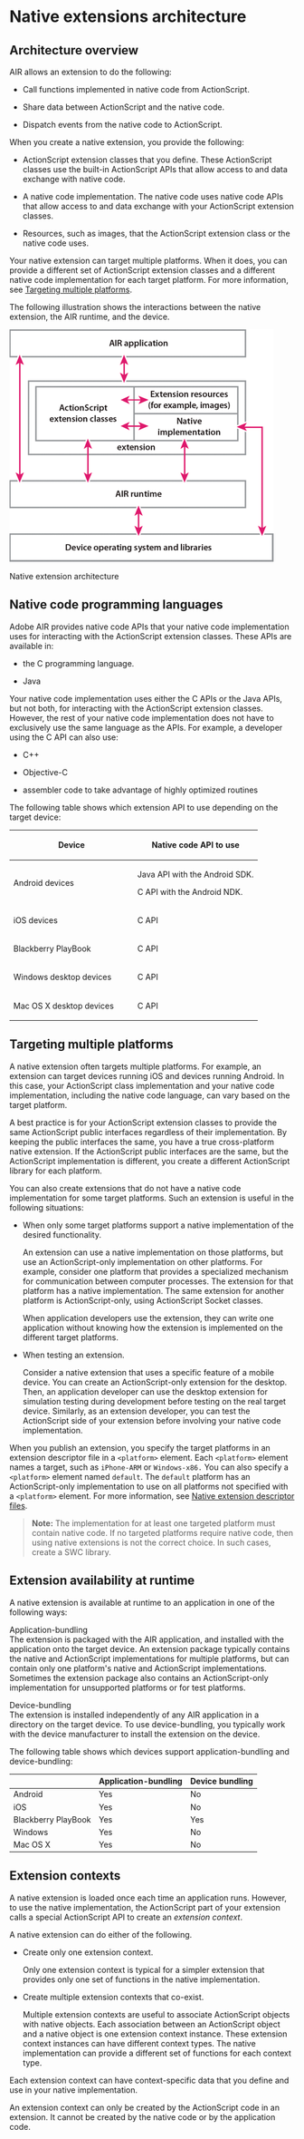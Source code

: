 # Native extensions architecture

## Architecture overview

AIR allows an extension to do the following:

- Call functions implemented in native code from ActionScript.

- Share data between ActionScript and the native code.

- Dispatch events from the native code to ActionScript.

When you create a native extension, you provide the following:

- ActionScript extension classes that you define. These ActionScript classes use
  the built-in ActionScript APIs that allow access to and data exchange with
  native code.

- A native code implementation. The native code uses native code APIs that allow
  access to and data exchange with your ActionScript extension classes.

- Resources, such as images, that the ActionScript extension class or the native
  code uses.

Your native extension can target multiple platforms. When it does, you can
provide a different set of ActionScript extension classes and a different native
code implementation for each target platform. For more information, see
[Targeting multiple platforms](#targeting-multiple-platforms).

The following illustration shows the interactions between the native extension,
the AIR runtime, and the device.

![](../img/ExtensionArchitecture.png)

Native extension architecture

## Native code programming languages

Adobe AIR provides native code APIs that your native code implementation uses
for interacting with the ActionScript extension classes. These APIs are
available in:

- the C programming language.

- Java

Your native code implementation uses either the C APIs or the Java APIs, but not
both, for interacting with the ActionScript extension classes. However, the rest
of your native code implementation does not have to exclusively use the same
language as the APIs. For example, a developer using the C API can also use:

- C++

- Objective-C

- assembler code to take advantage of highly optimized routines

The following table shows which extension API to use depending on the target
device:

<table>
<colgroup>
<col style="width: 50%" />
<col style="width: 50%" />
</colgroup>
<thead>
<tr class="header">
<th><p>Device</p></th>
<th><p>Native code API to use</p></th>
</tr>
</thead>
<tbody>
<tr class="odd">
<td><p>Android devices</p></td>
<td><p>Java API with the Android SDK.</p>
<p>C API with the Android NDK.</p></td>
</tr>
<tr class="even">
<td><p>iOS devices</p></td>
<td><p>C API</p></td>
</tr>
<tr class="odd">
<td><p>Blackberry PlayBook</p></td>
<td><p>C API</p></td>
</tr>
<tr class="even">
<td><p>Windows desktop devices</p></td>
<td><p>C API</p></td>
</tr>
<tr class="odd">
<td><p>Mac OS X desktop devices</p></td>
<td><p>C API</p></td>
</tr>
</tbody>
</table>

## Targeting multiple platforms

A native extension often targets multiple platforms. For example, an extension
can target devices running iOS and devices running Android. In this case, your
ActionScript class implementation and your native code implementation, including
the native code language, can vary based on the target platform.

A best practice is for your ActionScript extension classes to provide the same
ActionScript public interfaces regardless of their implementation. By keeping
the public interfaces the same, you have a true cross-platform native extension.
If the ActionScript public interfaces are the same, but the ActionScript
implementation is different, you create a different ActionScript library for
each platform.

You can also create extensions that do not have a native code implementation for
some target platforms. Such an extension is useful in the following situations:

- When only some target platforms support a native implementation of the desired
  functionality.

  An extension can use a native implementation on those platforms, but use an
  ActionScript-only implementation on other platforms. For example, consider one
  platform that provides a specialized mechanism for communication between
  computer processes. The extension for that platform has a native
  implementation. The same extension for another platform is ActionScript-only,
  using ActionScript Socket classes.

  When application developers use the extension, they can write one application
  without knowing how the extension is implemented on the different target
  platforms.

- When testing an extension.

  Consider a native extension that uses a specific feature of a mobile device.
  You can create an ActionScript-only extension for the desktop. Then, an
  application developer can use the desktop extension for simulation testing
  during development before testing on the real target device. Similarly, as an
  extension developer, you can test the ActionScript side of your extension
  before involving your native code implementation.

When you publish an extension, you specify the target platforms in an extension
descriptor file in a `<platform>` element. Each `<platform>` element names a
target, such as `iPhone-ARM` or `Windows-x86.` You can also specify a
`<platform>` element named `default`. The `default` platform has an
ActionScript-only implementation to use on all platforms not specified with a
`<platform>` element. For more information, see
[Native extension descriptor files](../native-extension-descriptor-files.md).

> **Note:** The implementation for at least one targeted platform must contain
> native code. If no targeted platforms require native code, then using native
> extensions is not the correct choice. In such cases, create a SWC library.

## Extension availability at runtime

A native extension is available at runtime to an application in one of the
following ways:

Application-bundling  
The extension is packaged with the AIR application, and installed with the
application onto the target device. An extension package typically contains the
native and ActionScript implementations for multiple platforms, but can contain
only one platform's native and ActionScript implementations. Sometimes the
extension package also contains an ActionScript-only implementation for
unsupported platforms or for test platforms.

Device-bundling  
The extension is installed independently of any AIR application in a directory
on the target device. To use device-bundling, you typically work with the device
manufacturer to install the extension on the device.

The following table shows which devices support application-bundling and
device-bundling:

|                     | Application-bundling | Device bundling |
| ------------------- | -------------------- | --------------- |
| Android             | Yes                  | No              |
| iOS                 | Yes                  | No              |
| Blackberry PlayBook | Yes                  | Yes             |
| Windows             | Yes                  | No              |
| Mac OS X            | Yes                  | No              |

## Extension contexts

A native extension is loaded once each time an application runs. However, to use
the native implementation, the ActionScript part of your extension calls a
special ActionScript API to create an _extension context_.

A native extension can do either of the following.

- Create only one extension context.

  Only one extension context is typical for a simpler extension that provides
  only one set of functions in the native implementation.

- Create multiple extension contexts that co-exist.

  Multiple extension contexts are useful to associate ActionScript objects with
  native objects. Each association between an ActionScript object and a native
  object is one extension context instance. These extension context instances
  can have different context types. The native implementation can provide a
  different set of functions for each context type.

Each extension context can have context-specific data that you define and use in
your native implementation.

An extension context can only be created by the ActionScript code in an
extension. It cannot be created by the native code or by the application code.
